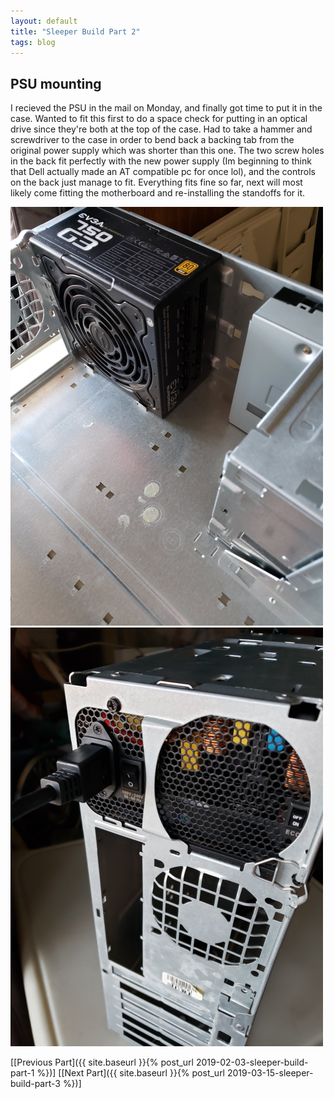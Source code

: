 ```yaml
---
layout: default
title: "Sleeper Build Part 2"
tags: blog
---
```


## PSU mounting

I recieved the PSU in the mail on Monday, and finally got time to put it in the case. Wanted to fit this first to do a space check for putting in an optical drive since they're both at the top of the case. Had to take a hammer and screwdriver to the case in order to bend back a backing tab from the original power supply which was shorter than this one. The two screw holes in the back fit perfectly with the new power supply (Im beginning to think that Dell actually made an AT compatible pc for once lol), and the controls on the back just manage to fit. Everything fits fine so far, next will most likely come fitting the motherboard and re-installing the standoffs for it.

![Case fitting](/images/sleeper-pc/2/in-case.png)
![Rear view](/images/sleeper-pc/2/back-view.png)

[[Previous Part]({{ site.baseurl }}{% post_url 2019-02-03-sleeper-build-part-1 %})] [[Next Part]({{ site.baseurl }}{% post_url 2019-03-15-sleeper-build-part-3 %})]
